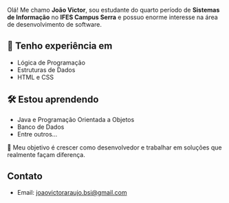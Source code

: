 Olá! Me chamo **João Victor**, sou estudante do quarto período de **Sistemas de Informação** no **IFES Campus Serra** e possuo enorme interesse na área de desenvolvimento de software.  


## 📌 Tenho experiência em
- Lógica de Programação  
- Estruturas de Dados  
- HTML e CSS  

## 🛠 Estou aprendendo
- Java e Programação Orientada a Objetos  
- Banco de Dados
- Entre outros...


🎯  Meu objetivo é crescer como desenvolvedor e trabalhar em soluções que realmente façam diferença.

## Contato
- Email: joaovictoraraujo.bsi@gmail.com  
